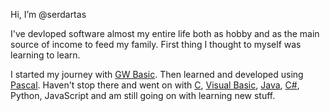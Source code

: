 Hi, I’m @serdartas

I've devloped software almost my entire life both as hobby and as the main source of income to feed my family. First thing I thought to myself was learning to learn. 

I started my journey with [GW Basic](https://en.wikipedia.org/wiki/GW-BASIC).
Then learned and developed using [Pascal](https://en.wikipedia.org/wiki/Pascal_(programming_language)).
Haven't stop there and went on with [C](https://en.wikipedia.org/wiki/The_C_Programming_Language), [Visual Basic](https://en.wikipedia.org/wiki/Visual_Basic_(classic)), [Java](https://en.wikipedia.org/wiki/Java_(programming_language)), [C#](https://en.wikipedia.org/wiki/C_Sharp_(programming_language)), Python, JavaScript and am still going on with learning new stuff.

